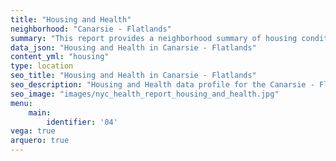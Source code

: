 ```yaml
---
title: "Housing and Health"
neighborhood: "Canarsie - Flatlands"
summary: "This report provides a neighborhood summary of housing conditions and related health outcomes. It also describes population characteristics that can increase vulnerability to housing hazards."
data_json: "Housing and Health in Canarsie - Flatlands"
content_yml: "housing"
type: location
seo_title: "Housing and Health in Canarsie - Flatlands"
seo_description: "Housing and Health data profile for the Canarsie - Flatlands neighborhood of NYC."
seo_image: "images/nyc_health_report_housing_and_health.jpg"
menu:
    main:
        identifier: '04'
vega: true
arquero: true
---
```

